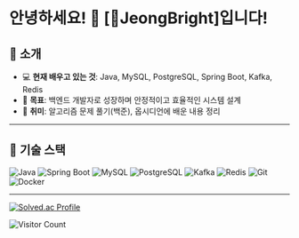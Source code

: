 # 안녕하세요! 👋 [JeongBright]입니다!

## 🌟 소개
- 💻 **현재 배우고 있는 것**: Java, MySQL, PostgreSQL, Spring Boot, Kafka, Redis
- 🚀 **목표**: 백엔드 개발자로 성장하며 안정적이고 효율적인 시스템 설계
- 🌱 **취미**: 알고리즘 문제 풀기(백준), 옵시디언에 배운 내용 정리

---

## 🔧 기술 스택
![Java](https://img.shields.io/badge/-Java-orange?style=flat-square&logo=openjdk)
![Spring Boot](https://img.shields.io/badge/-Spring%20Boot-brightgreen?style=flat-square&logo=springboot)
![MySQL](https://img.shields.io/badge/-MySQL-blue?style=flat-square&logo=mysql)
![PostgreSQL](https://img.shields.io/badge/-PostgreSQL-darkblue?style=flat-square&logo=postgresql)
![Kafka](https://img.shields.io/badge/-Kafka-lightblue?style=flat-square&logo=apachekafka)
![Redis](https://img.shields.io/badge/-Redis-red?style=flat-square&logo=redis)
![Git](https://img.shields.io/badge/-Git-orange?style=flat-square&logo=git)
![Docker](https://img.shields.io/badge/-Docker-blue?style=flat-square&logo=docker)

---

[![Solved.ac Profile](http://mazassumnida.wtf/api/v2/generate_badge?boj=JeongBright)](https://solved.ac/JeongBright)<br>


![Visitor Count](https://komarev.com/ghpvc/?username=YourGitHubUsername&style=flat-square&color=blue)


